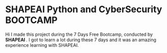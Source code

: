 # SHAPEAI Python and CyberSecurity BOOTCAMP
Hi I made this project during the 7 Days Free Bootcamp, conducted by <b> SHAPEAI
</b>.
I got to learn a lot during these 7 days and it was an amazing experience learning with SHAPEAI.
